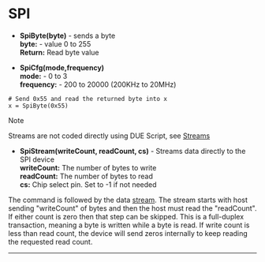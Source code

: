 # SPI

- **SpiByte(byte)** - sends a byte <br>
**byte:** - value 0 to 255 <br>
**Return:**  Read byte value

- **SpiCfg(mode,frequency)** <br>
**mode:** - 0 to 3 <br>
**frequency:** - 200 to 20000 (200KHz to 20MHz)

```basic
# Send 0x55 and read the returned byte into x
x = SpiByte(0x55)
```

> [!NOTE] 
> Streams are not coded directly using DUE Script, see [Streams](../streams.md)

- **SpiStream(writeCount, readCount, cs)** - Streams data directly to the SPI device <br>
**writeCount:** The number of bytes to write<br>
**readCount:** The number of bytes to read<br>
**cs:** Chip select pin. Set to -1 if not needed

The command is followed by the data [stream](../streams.md). The stream starts with host sending "writeCount" of bytes and then the host must read the "readCount". If either count is zero then that step can be skipped. This is a full-duplex transaction, meaning a byte is written while a byte is read. If write count is less than read count, the device will send zeros internally to keep reading the requested read count.

---